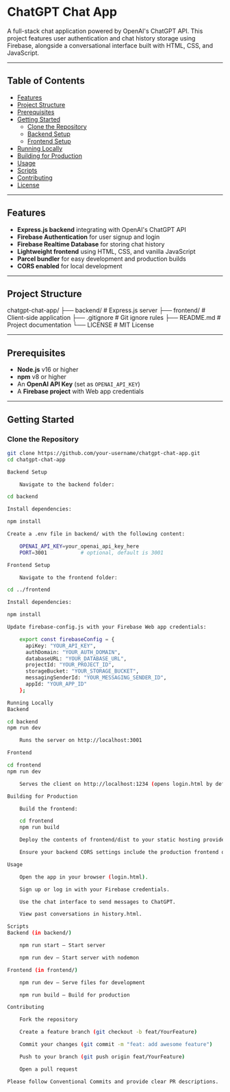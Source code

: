 # ChatGPT Chat App

A full-stack chat application powered by OpenAI's ChatGPT API. This project features user authentication and chat history storage using Firebase, alongside a conversational interface built with HTML, CSS, and JavaScript.

---

## Table of Contents

- [Features](#features)  
- [Project Structure](#project-structure)  
- [Prerequisites](#prerequisites)  
- [Getting Started](#getting-started)  
  - [Clone the Repository](#clone-the-repository)  
  - [Backend Setup](#backend-setup)  
  - [Frontend Setup](#frontend-setup)  
- [Running Locally](#running-locally)  
- [Building for Production](#building-for-production)  
- [Usage](#usage)  
- [Scripts](#scripts)  
- [Contributing](#contributing)  
- [License](#license)  

---

## Features

- **Express.js backend** integrating with OpenAI's ChatGPT API  
- **Firebase Authentication** for user signup and login  
- **Firebase Realtime Database** for storing chat history  
- **Lightweight frontend** using HTML, CSS, and vanilla JavaScript  
- **Parcel bundler** for easy development and production builds  
- **CORS enabled** for local development  

---

## Project Structure

chatgpt-chat-app/
├── backend/ # Express.js server
├── frontend/ # Client-side application
├── .gitignore # Git ignore rules
├── README.md # Project documentation
└── LICENSE # MIT License


---

## Prerequisites

- **Node.js** v16 or higher  
- **npm** v8 or higher  
- An **OpenAI API Key** (set as `OPENAI_API_KEY`)  
- A **Firebase project** with Web app credentials  

---

## Getting Started

### Clone the Repository

```bash
git clone https://github.com/your-username/chatgpt-chat-app.git
cd chatgpt-chat-app

Backend Setup

    Navigate to the backend folder:

cd backend

Install dependencies:

npm install

Create a .env file in backend/ with the following content:

    OPENAI_API_KEY=your_openai_api_key_here
    PORT=3001           # optional, default is 3001

Frontend Setup

    Navigate to the frontend folder:

cd ../frontend

Install dependencies:

npm install

Update firebase-config.js with your Firebase Web app credentials:

    export const firebaseConfig = {
      apiKey: "YOUR_API_KEY",
      authDomain: "YOUR_AUTH_DOMAIN",
      databaseURL: "YOUR_DATABASE_URL",
      projectId: "YOUR_PROJECT_ID",
      storageBucket: "YOUR_STORAGE_BUCKET",
      messagingSenderId: "YOUR_MESSAGING_SENDER_ID",
      appId: "YOUR_APP_ID"
    };

Running Locally
Backend

cd backend
npm run dev

    Runs the server on http://localhost:3001

Frontend

cd frontend
npm run dev

    Serves the client on http://localhost:1234 (opens login.html by default)

Building for Production

    Build the frontend:

    cd frontend
    npm run build

    Deploy the contents of frontend/dist to your static hosting provider.

    Ensure your backend CORS settings include the production frontend origin.

Usage

    Open the app in your browser (login.html).

    Sign up or log in with your Firebase credentials.

    Use the chat interface to send messages to ChatGPT.

    View past conversations in history.html.

Scripts
Backend (in backend/)

    npm run start — Start server

    npm run dev — Start server with nodemon

Frontend (in frontend/)

    npm run dev — Serve files for development

    npm run build — Build for production

Contributing

    Fork the repository

    Create a feature branch (git checkout -b feat/YourFeature)

    Commit your changes (git commit -m "feat: add awesome feature")

    Push to your branch (git push origin feat/YourFeature)

    Open a pull request

Please follow Conventional Commits and provide clear PR descriptions.
